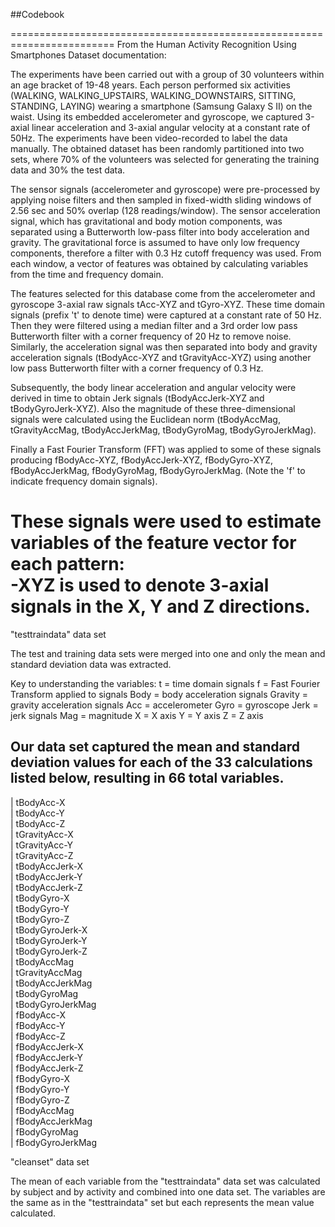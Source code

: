 ##Codebook

========================================================================
From the Human Activity Recognition Using Smartphones Dataset
documentation:

The experiments have been carried out with a group of 30 volunteers 
within an age bracket of 19-48 years. Each person performed six 
activities (WALKING, WALKING_UPSTAIRS, WALKING_DOWNSTAIRS, SITTING, 
STANDING, LAYING) wearing a smartphone (Samsung Galaxy S II) on the 
waist. Using its embedded accelerometer and gyroscope, we captured 
3-axial linear acceleration and 3-axial angular velocity at a 
constant rate of 50Hz. The experiments have been video-recorded to 
label the data manually. The obtained dataset has been randomly 
partitioned into two sets, where 70% of the volunteers was selected 
for generating the training data and 30% the test data. 

The sensor signals (accelerometer and gyroscope) were pre-processed by 
applying noise filters and then sampled in fixed-width sliding windows 
of 2.56 sec and 50% overlap (128 readings/window). The sensor 
acceleration signal, which has gravitational and body motion components, 
was separated using a Butterworth low-pass filter into body acceleration 
and gravity. The gravitational force is assumed to have only low 
frequency components, therefore a filter with 0.3 Hz cutoff frequency was 
used. From each window, a vector of features was obtained by calculating 
variables from the time and frequency domain. 

The features selected for this database come from the accelerometer 
and gyroscope 3-axial raw signals tAcc-XYZ and tGyro-XYZ. These time 
domain signals (prefix 't' to denote time) were captured at a constant 
rate of 50 Hz. Then they were filtered using a median filter and a 3rd 
order low pass Butterworth filter with a corner frequency of 20 Hz to 
remove noise. Similarly, the acceleration signal was then separated 
into body and gravity acceleration signals (tBodyAcc-XYZ and 
tGravityAcc-XYZ) using another low pass Butterworth filter with a corner 
frequency of 0.3 Hz. 

Subsequently, the body linear acceleration and angular velocity were 
derived in time to obtain Jerk signals (tBodyAccJerk-XYZ and 
tBodyGyroJerk-XYZ). Also the magnitude of these three-dimensional signals 
were calculated using the Euclidean norm (tBodyAccMag, tGravityAccMag, 
tBodyAccJerkMag, tBodyGyroMag, tBodyGyroJerkMag). 

Finally a Fast Fourier Transform (FFT) was applied to some of these 
signals producing fBodyAcc-XYZ, fBodyAccJerk-XYZ, fBodyGyro-XYZ, 
fBodyAccJerkMag, fBodyGyroMag, fBodyGyroJerkMag. (Note the 'f' to 
indicate frequency domain signals). 

These signals were used to estimate variables of the feature vector for 
each pattern:  
-XYZ is used to denote 3-axial signals in the X, Y and Z directions.
============================================================================

"testtraindata" data set

The test and training data sets were merged into one and only the mean and 
standard deviation data was extracted.

Key to understanding the variables:
t = time domain signals
f = Fast Fourier Transform applied to signals
Body = body acceleration signals
Gravity = gravity acceleration signals
Acc = accelerometer
Gyro = gyroscope
Jerk = jerk signals
Mag = magnitude
X = X axis
Y = Y axis
Z = Z axis


Our data set captured the mean and standard deviation values for each of the 
33 calculations listed below, resulting in 66 total variables.
----------
| tBodyAcc-X  
| tBodyAcc-Y  
| tBodyAcc-Z  
| tGravityAcc-X  
| tGravityAcc-Y  
| tGravityAcc-Z  
| tBodyAccJerk-X  
| tBodyAccJerk-Y  
| tBodyAccJerk-Z  
| tBodyGyro-X  
| tBodyGyro-Y  
| tBodyGyro-Z  
| tBodyGyroJerk-X  
| tBodyGyroJerk-Y  
| tBodyGyroJerk-Z  
| tBodyAccMag  
| tGravityAccMag  
| tBodyAccJerkMag  
| tBodyGyroMag  
| tBodyGyroJerkMag  
| fBodyAcc-X  
| fBodyAcc-Y  
| fBodyAcc-Z  
| fBodyAccJerk-X  
| fBodyAccJerk-Y  
| fBodyAccJerk-Z  
| fBodyGyro-X  
| fBodyGyro-Y  
| fBodyGyro-Z  
| fBodyAccMag  
| fBodyAccJerkMag  
| fBodyGyroMag  
| fBodyGyroJerkMag  

"cleanset" data set

The mean of each variable from the "testtraindata" data set was calculated by 
subject and by activity and combined into one data set. The variables are the 
same as in the "testtraindata" 
set but each represents the mean value calculated.
